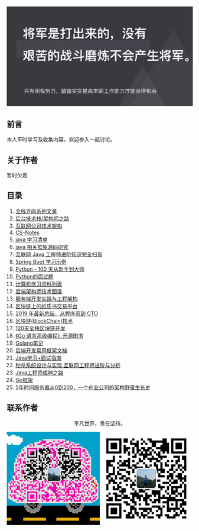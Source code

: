 ![image](./img/timg.jpg)
<br>

## 前言

本人平时学习及收集内容，欢迎参入一起讨论。

## 关于作者

暂时欠着

## 目录

1. [全栈方向系列文章](https://github.com/pkwenda/Blog)
2. [后台技术栈/架构师之路](https://github.com/frank-lam/fullstack-tutorial)
3. [互联网公司技术架构](https://github.com/davideuler/architecture.of.internet-product)
4. [CS-Notes](https://github.com/CyC2018/CS-Notes)
5. [java 学习清单](https://github.com/crossoverJie/JCSprout)
6. [java 相关框架源码研究](https://github.com/YunaiV/Blog)
7. [互联网 Java 工程师进阶知识完全扫盲](https://github.com/doocs/advanced-java)
8. [Spring Boot 学习示例](https://github.com/ityouknow/spring-boot-examples)
9. [Python - 100 天从新手到大师](https://github.com/jackfrued/Python-100-Days)
10. [Python的面试题](https://github.com/taizilongxu/interview_python)
11. [计算机学习资料列表](https://github.com/NGLSL/learning-material-list)
12. [后端架构师技术图谱](https://github.com/xingshaocheng/architect-awesome)
13. [服务端开发实践与工程架构](https://github.com/wx-chevalier/Backend-Series)
14. [区块链上的纸质书交易平台](https://github.com/b3log/chainbook)
15. [2019 年最新总结，从程序员到 CTO](https://github.com/0voice/from_coder_to_expert)
16. [区块链(BlockChain)技术](https://github.com/chaozh/awesome-blockchain-cn)
17. [120天全栈区块链开发](https://github.com/itheima1/BlockChain)
18. [《Go 语言高级编程》开源图书](https://github.com/chai2010/advanced-go-programming-book)
19. [Golang笔记](https://github.com/overnote/golang)
20. [后端开发常用框架文档](https://github.com/docs4dev/docs4dev)
21. [Java学习+面试指南](https://github.com/Snailclimb/JavaGuide)
22. [秒杀系统设计与实现.互联网工程师进阶与分析](https://github.com/qiurunze123/miaosha)
23. [Java工程师成神之路](https://github.com/hollischuang/toBeTopJavaer)
24. [Go框架](https://github.com/yinggaozhen/awesome-go-cn)
25. [5年时间服务器从0到200，一个创业公司的架构野蛮生长史](https://zhuanlan.zhihu.com/p/33401898)

## 联系作者

<div align="center">
    <p>
        平凡世界，贵在坚持。
    </p>
    <img src="./img/contact.png" />
</div>
